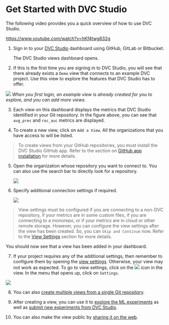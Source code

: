 # Get Started with DVC Studio

The following video provides you a quick overview of how to use DVC Studio.

https://www.youtube.com/watch?v=hKf4twg832g

1. Sign in to your [DVC Studio](https://studio.iterative.ai/) dashboard using
   GitHub, GitLab or Bitbucket.

   The DVC Studio views dashboard opens.

2. If this is the first time you are signing in to DVC Studio, you will see that
   there already exists a `Demo` view that connects to an example DVC project.
   Use this view to explore the features that DVC Studio has to offer.

![](https://static.iterative.ai/img/studio/login_home.png) _When you first
login, an example view is already created for you to explore, and you can add
more views._

3. Each view on this dashboard displays the metrics that DVC Studio identified
   in your Git repository. In the figure above, you can see that `avg_prec` and
   `roc_auc` metrics are displayed.

4. To create a new view, click on `Add a View`. All the organizations that you
   have access to will be listed.

> To create views from your GitHub repositories, you must install the DVC Studio
> GitHub app. Refer to the section on
> [GitHub app installation](/doc/studio/user-guide/install-github-app) for more
> details.

5. Open the organization whose repository you want to connect to. You can also
   use the search bar to directly look for a repository.

   ![](https://static.iterative.ai/img/studio/select_repo.png)

6. Specify additional connection settings if required.

   ![](https://static.iterative.ai/img/studio/view_settings.png)

> View settings must be configured if you are connecting to a non-DVC
> repository, if your metrics are in some custom files, if you are connecting to
> a monorepo, or if your metrics are in cloud or other remote storage. However,
> you can configure the view settings after the view has been created. So, you
> can `Skip and Continue` now. Refer to the
> [View Settings](/doc/studio/user-guide/views/view-settings) section for more
> details.

You should now see that a view has been added in your dashboard.

7. If your project requires any of the additional settings, then remember to
   configure them by opening the
   [view settings](/doc/studio/user-guide/views/view-settings). Otherwise, your
   view may not work as expected. To go to view settings, click on the
   ![](https://static.iterative.ai/img/studio/view_open_settings_icon.png) icon
   in the view. In the menu that opens up, click on `Settings`.

![](https://static.iterative.ai/img/studio/view_open_settings.png)

8. You can also
   [create multiple views from a single Git repository](/doc/studio/user-guide/views/create-view#create-multiple-views-from-a-single-git-repository).

9. After creating a view, you can use it to
   [explore the ML experiments](/doc/studio/user-guide/explore-experiments) as
   well as
   [submit new experiments from DVC Studio](/doc/studio/user-guide/run-experiments).

10. You can also make the view public by
    [sharing it on the web](/doc/studio/user-guide/views/share-view).
